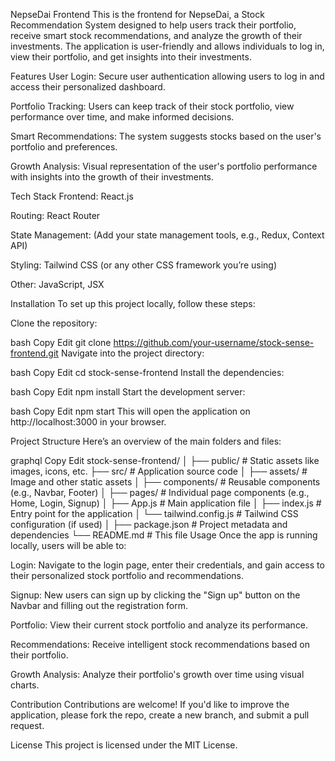 NepseDai Frontend
This is the frontend for NepseDai, a Stock Recommendation System designed to help users track their portfolio, receive smart stock recommendations, and analyze the growth of their investments. The application is user-friendly and allows individuals to log in, view their portfolio, and get insights into their investments.

Features
User Login: Secure user authentication allowing users to log in and access their personalized dashboard.

Portfolio Tracking: Users can keep track of their stock portfolio, view performance over time, and make informed decisions.

Smart Recommendations: The system suggests stocks based on the user's portfolio and preferences.

Growth Analysis: Visual representation of the user's portfolio performance with insights into the growth of their investments.

Tech Stack
Frontend: React.js

Routing: React Router

State Management: (Add your state management tools, e.g., Redux, Context API)

Styling: Tailwind CSS (or any other CSS framework you’re using)

Other: JavaScript, JSX

Installation
To set up this project locally, follow these steps:

Clone the repository:

bash
Copy
Edit
git clone https://github.com/your-username/stock-sense-frontend.git
Navigate into the project directory:

bash
Copy
Edit
cd stock-sense-frontend
Install the dependencies:

bash
Copy
Edit
npm install
Start the development server:

bash
Copy
Edit
npm start
This will open the application on http://localhost:3000 in your browser.

Project Structure
Here’s an overview of the main folders and files:

graphql
Copy
Edit
stock-sense-frontend/
│
├── public/                # Static assets like images, icons, etc.
├── src/                   # Application source code
│   ├── assets/            # Image and other static assets
│   ├── components/        # Reusable components (e.g., Navbar, Footer)
│   ├── pages/             # Individual page components (e.g., Home, Login, Signup)
│   ├── App.js             # Main application file
│   ├── index.js           # Entry point for the application
│   └── tailwind.config.js # Tailwind CSS configuration (if used)
│
├── package.json           # Project metadata and dependencies
└── README.md              # This file
Usage
Once the app is running locally, users will be able to:

Login: Navigate to the login page, enter their credentials, and gain access to their personalized stock portfolio and recommendations.

Signup: New users can sign up by clicking the "Sign up" button on the Navbar and filling out the registration form.

Portfolio: View their current stock portfolio and analyze its performance.

Recommendations: Receive intelligent stock recommendations based on their portfolio.

Growth Analysis: Analyze their portfolio's growth over time using visual charts.

Contribution
Contributions are welcome! If you'd like to improve the application, please fork the repo, create a new branch, and submit a pull request.

License
This project is licensed under the MIT License.